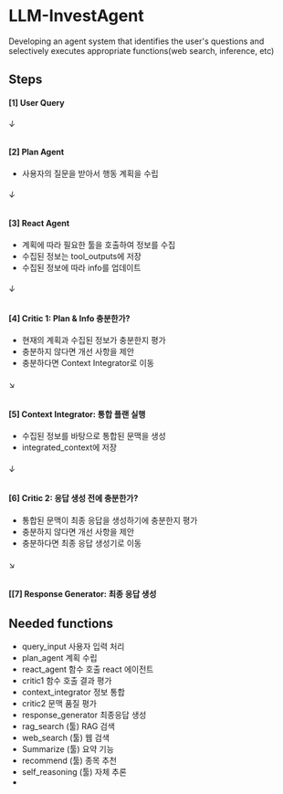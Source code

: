 # LLM-InvestAgent
Developing an agent system that identifies the user's questions and selectively executes appropriate functions(web search, inference, etc)

## Steps
#### [1] User Query
######    ↓
#### [2] Plan Agent
- 사용자의 질문을 받아서 행동 계획을 수립
######    ↓
#### [3] React Agent
- 계획에 따라 필요한 툴을 호출하여 정보를 수집
- 수집된 정보는 tool_outputs에 저장
- 수집된 정보에 따라 info를 업데이트
######    ↓
#### [4] Critic 1: Plan & Info 충분한가?
- 현재의 계획과 수집된 정보가 충분한지 평가
- 충분하지 않다면 개선 사항을 제안
- 충분하다면 Context Integrator로 이동
######    ↘
#### [5] Context Integrator: 통합 플랜 실행
- 수집된 정보를 바탕으로 통합된 문맥을 생성
- integrated_context에 저장
######    ↓
#### [6] Critic 2: 응답 생성 전에 충분한가?
- 통합된 문맥이 최종 응답을 생성하기에 충분한지 평가
- 충분하지 않다면 개선 사항을 제안
- 충분하다면 최종 응답 생성기로 이동
######    ↘
#### [[7] Response Generator: 최종 응답 생성

## Needed functions
- query_input	사용자 입력 처리
- plan_agent	계획 수립
- react_agent	함수 호출 react 에이전트
- critic1	함수 호출 결과 평가
- context_integrator	정보 통합
- critic2	문맥 품질 평가
- response_generator	최종응답 생성
- rag_search	(툴) RAG 검색
- web_search	(툴) 웹 검색
- Summarize	(툴) 요약 기능
- recommend	(툴) 종목 추천
- self_reasoning	(툴) 자체 추론
- 
